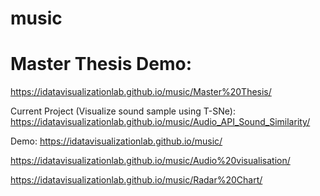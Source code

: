 # music
# Master Thesis Demo:
https://idatavisualizationlab.github.io/music/Master%20Thesis/

Current Project (Visualize sound sample using T-SNe): 
https://idatavisualizationlab.github.io/music/Audio_API_Sound_Similarity/

Demo: https://idatavisualizationlab.github.io/music/


https://idatavisualizationlab.github.io/music/Audio%20visualisation/


https://idatavisualizationlab.github.io/music/Radar%20Chart/
